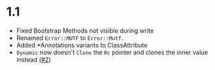 # 1.1

 - Fixed Bootstrap Methods not visible during write 
 - Renamed `Error::MUTF` to `Error::Mutf`.
 - Added *Annotations variants to ClassAttribute
 - `Dynamic` now doesn't `Clone` the `Rc` pointer and clones the inner value instead ([#2](https://gitlab.com/fee1-dead/coffer/-/issues/2))

